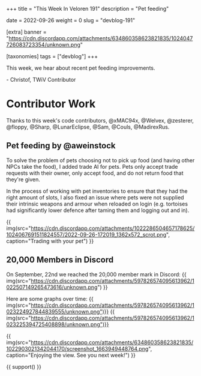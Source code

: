 +++
title = "This Week In Veloren 191"
description = "Pet feeding"

date = 2022-09-26
weight = 0
slug = "devblog-191"

[extra]
banner = "https://cdn.discordapp.com/attachments/634860358623821835/1024047726083723354/unknown.png"

[taxonomies]
tags = ["devblog"]
+++

This week, we hear about recent pet feeding improvements.

\- Christof, TWiV Contributor

# Contributor Work

Thanks to this week's code contributors, @xMAC94x, @Welvex, @zesterer, @floppy, @Sharp, @LunarEclipse, @Sam, @Couls, @MadirexRus.

## Pet feeding by @aweinstock

To solve the problem of pets choosing not to pick up food (and having other NPCs take the food), 
I added trade AI for pets. Pets only accept trade requests with their owner, only accept food, 
and do not return food that they're given. 

In the process of working with pet inventories to 
ensure that they had the right amount of slots, I also fixed an issue where pets were not 
supplied their intrinsic weapons and armour when reloaded on login (e.g. tortoises had 
significantly lower defence after taming them and logging out and in).

{{
    img(src="https://cdn.discordapp.com/attachments/1022286504657178625/1024067691511824557/2022-09-26-172019_1362x572_scrot.png", caption="Trading with your pet")
}}

## 20,000 Members in Discord

On September, 22nd we reached the 20,000 member mark in Discord: {{ img(src="https://cdn.discordapp.com/attachments/597826574095613962/1022507149265473616/unknown.png") }}

Here are some graphs over time:
{{ img(src="https://cdn.discordapp.com/attachments/597826574095613962/1023224927844839555/unknown.png")}}
{{ img(src="https://cdn.discordapp.com/attachments/597826574095613962/1023225394725408898/unknown.png")}}

{{
    img(src="https://cdn.discordapp.com/attachments/634860358623821835/1022903021342044170/screenshot_1663949448764.png",
    caption="Enjoying the view. See you next week!") 
}}

{{ support() }}
